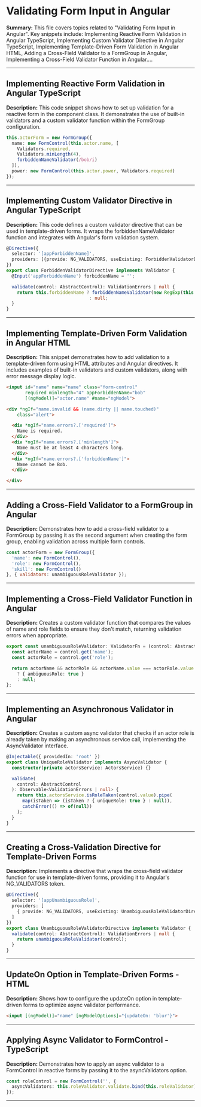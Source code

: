 # Validating Form Input in Angular

**Summary:** This file covers topics related to "Validating Form Input in Angular". Key snippets include: Implementing Reactive Form Validation in Angular TypeScript, Implementing Custom Validator Directive in Angular TypeScript, Implementing Template-Driven Form Validation in Angular HTML, Adding a Cross-Field Validator to a FormGroup in Angular, Implementing a Cross-Field Validator Function in Angular....

---

## Implementing Reactive Form Validation in Angular TypeScript

**Description:** This code snippet shows how to set up validation for a reactive form in the component class. It demonstrates the use of built-in validators and a custom validator function within the FormGroup configuration.

```TypeScript
this.actorForm = new FormGroup({
  name: new FormControl(this.actor.name, [
    Validators.required,
    Validators.minLength(4),
    forbiddenNameValidator(/bob/i)
  ]),
  power: new FormControl(this.actor.power, Validators.required)
});
```

---

## Implementing Custom Validator Directive in Angular TypeScript

**Description:** This code defines a custom validator directive that can be used in template-driven forms. It wraps the forbiddenNameValidator function and integrates with Angular's form validation system.

```TypeScript
@Directive({
  selector: '[appForbiddenName]',
  providers: [{provide: NG_VALIDATORS, useExisting: ForbiddenValidatorDirective, multi: true}]
})
export class ForbiddenValidatorDirective implements Validator {
  @Input('appForbiddenName') forbiddenName = '';

  validate(control: AbstractControl): ValidationErrors | null {
    return this.forbiddenName ? forbiddenNameValidator(new RegExp(this.forbiddenName, 'i'))(control)
                               : null;
  }
}
```

---

## Implementing Template-Driven Form Validation in Angular HTML

**Description:** This snippet demonstrates how to add validation to a template-driven form using HTML attributes and Angular directives. It includes examples of built-in validators and custom validators, along with error message display logic.

```HTML
<input id="name" name="name" class="form-control"
       required minlength="4" appForbiddenName="bob"
       [(ngModel)]="actor.name" #name="ngModel">

<div *ngIf="name.invalid && (name.dirty || name.touched)"
    class="alert">

  <div *ngIf="name.errors?.['required']">
    Name is required.
  </div>
  <div *ngIf="name.errors?.['minlength']">
    Name must be at least 4 characters long.
  </div>
  <div *ngIf="name.errors?.['forbiddenName']">
    Name cannot be Bob.
  </div>

</div>
```

---

## Adding a Cross-Field Validator to a FormGroup in Angular

**Description:** Demonstrates how to add a cross-field validator to a FormGroup by passing it as the second argument when creating the form group, enabling validation across multiple form controls.

```javascript
const actorForm = new FormGroup({
  'name': new FormControl(),
  'role': new FormControl(),
  'skill': new FormControl()
}, { validators: unambiguousRoleValidator });
```

---

## Implementing a Cross-Field Validator Function in Angular

**Description:** Creates a custom validator function that compares the values of name and role fields to ensure they don't match, returning validation errors when appropriate.

```typescript
export const unambiguousRoleValidator: ValidatorFn = (control: AbstractControl): ValidationErrors | null => {
  const actorName = control.get('name');
  const actorRole = control.get('role');

  return actorName && actorRole && actorName.value === actorRole.value
    ? { ambiguousRole: true }
    : null;
};
```

---

## Implementing an Asynchronous Validator in Angular

**Description:** Creates a custom async validator that checks if an actor role is already taken by making an asynchronous service call, implementing the AsyncValidator interface.

```typescript
@Injectable({ providedIn: 'root' })
export class UniqueRoleValidator implements AsyncValidator {
  constructor(private actorsService: ActorsService) {}

  validate(
    control: AbstractControl
  ): Observable<ValidationErrors | null> {
    return this.actorsService.isRoleTaken(control.value).pipe(
      map(isTaken => (isTaken ? { uniqueRole: true } : null)),
      catchError(() => of(null))
    );
  }
}
```

---

## Creating a Cross-Validation Directive for Template-Driven Forms

**Description:** Implements a directive that wraps the cross-field validator function for use in template-driven forms, providing it to Angular's NG_VALIDATORS token.

```typescript
@Directive({
  selector: '[appUnambiguousRole]',
  providers: [
    { provide: NG_VALIDATORS, useExisting: UnambiguousRoleValidatorDirective, multi: true }
  ]
})
export class UnambiguousRoleValidatorDirective implements Validator {
  validate(control: AbstractControl): ValidationErrors | null {
    return unambiguousRoleValidator(control);
  }
}
```

---

## UpdateOn Option in Template-Driven Forms - HTML

**Description:** Shows how to configure the updateOn option in template-driven forms to optimize async validator performance.

```html
<input [(ngModel)]="name" [ngModelOptions]="{updateOn: 'blur'}">
```

---

## Applying Async Validator to FormControl - TypeScript

**Description:** Demonstrates how to apply an async validator to a FormControl in reactive forms by passing it to the asyncValidators option.

```typescript
const roleControl = new FormControl('', {
  asyncValidators: this.roleValidator.validate.bind(this.roleValidator)
});
```

---
